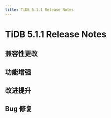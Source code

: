 ```yaml
---
title: TiDB 5.1.1 Release Notes
---
```


# TiDB 5.1.1 Release Notes

## 兼容性更改

## 功能增强

## 改进提升

## Bug 修复